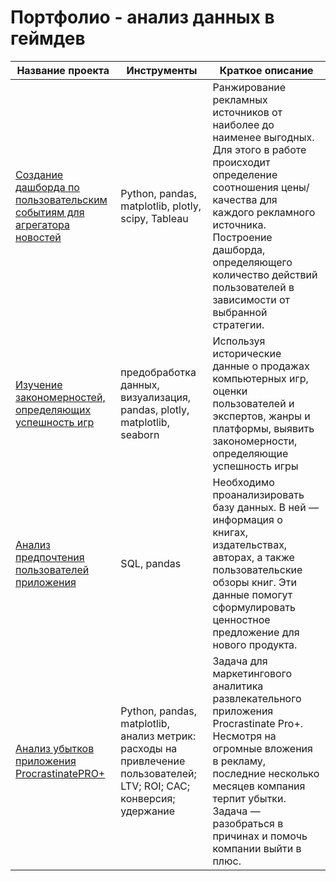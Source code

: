# Портфолио - анализ данных в геймдев

| Название проекта | Инструменты | Краткое описание |
|----------|----------|----------|
| [Создание дашборда по пользовательским событиям для агрегатора новостей](https://github.com/irinaslp/gamedev_analysis/tree/main/games_ads)    | Python, pandas, matplotlib, plotly, scipy, Tableau  | Ранжирование рекламных источников от наиболее до наименее выгодных. Для этого в работе проиcходит определение соотношения цены/качества для каждого рекламного источника. Построение дашборда, определяющего количество действий пользователей в зависимости от выбранной стратегии.  |
| [Изучение закономерностей, определяющих успешность игр](https://github.com/irinaslp/gamedev_analysis/tree/main/games_sales)    | предобработка данных, визуализация, pandas, plotly, matplotlib, seaborn   | Используя исторические данные о продажах компьютерных игр, оценки пользователей и экспертов, жанры и платформы, выявить закономерности, определяющие успешность игры     |
| [Анализ предпочтения пользователей приложения](https://github.com/irinaslp/Marketing-and-Product-analysis/tree/main/SQL)    |  SQL, pandas  | Необходимо проанализировать базу данных. В ней — информация о книгах, издательствах, авторах, а также пользовательские обзоры книг. Эти данные помогут сформулировать ценностное предложение для нового продукта.  |
| [Анализ убытков приложения ProcrastinatePRO+](https://github.com/irinaslp/Marketing-and-Product-analysis/tree/main/business_analysis)    | Python, pandas, matplotlib, анализ метрик: расходы на привлечение пользователей; LTV; ROI; CAC; конверсия; удержание  | Задача для маркетингового аналитика развлекательного приложения Procrastinate Pro+. Несмотря на огромные вложения в рекламу, последние несколько месяцев компания терпит убытки. Задача — разобраться в причинах и помочь компании выйти в плюс.   |
